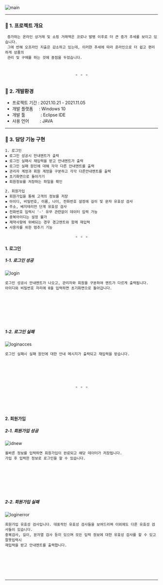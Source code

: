 ![main](https://user-images.githubusercontent.com/95897233/153393179-d993df18-89ee-44a2-aa7c-22c7c29e0b4e.JPG)

---  

<h3>🌿 1. 프로젝트 개요</h3>


``` 
 증가하는 온라인 상거래 및 쇼핑 거래액은 코로나 발병 이후로 더 큰 증가 추세를 보이고 있습니다. 
 그에 반해 오프라인 지출은 감소하고 있는데, 이러한 추세에 따라 온라인으로 더 쉽고 편리하게 상품의 
 관리 및 구매를 하는 것에 중점을 두었습니다. 
 ```

<h6>ㅤ
<div align="center">▫&nbsp;&nbsp;&nbsp;▫&nbsp;&nbsp;&nbsp;▫</div>  
<h3>🌿 2. 개발환경</h3>  

- 프로젝트 기간 : 2021.10.21 - 2021.11.05  
- 개발 플랫폼 &nbsp;&nbsp;&nbsp;&nbsp;: Windows 10  
- 개발 툴 &nbsp;&nbsp;&nbsp;&nbsp;&nbsp;&nbsp;&nbsp;&nbsp;&nbsp;&nbsp;&nbsp;&nbsp;: Eclipse IDE
- 사용 언어 &nbsp;&nbsp;&nbsp;&nbsp;&nbsp;&nbsp;&nbsp;&nbsp;: JAVA
---
<h3>🍴 3. 담당 기능 구현</h3>

```
1. 로그인
▪ 로그인 성공시 안내멘트가 출력  
▪ 로그인 실패시 재입력을 받고 안내멘트가 출력  
▪ 로그인 실패 원인에 대해 각각 다른 안내멘트를 출력  
▪ 관리자 계정과 회원 계정을 구분하고 각각 다른안내멘트를 출력  
▪ 초기화면으로 돌아가기  
▪ 회원정보를 저장하는 파일을 확인
```
```
2. 회원가입
▪ 회원가입을 통해 고객의 정보를 저장  
▪ 아이디, 비밀번호, 이름, 나이, 전화번호 설정에 길이 및 문자 유효성 검사  
▪ 주소, 베지테리언 단계 유효성 검사  
▪ 전화번호 입력시 '-' 유무 관련없이 데이터 입력 가능  
▪ 중복아이디는 설정 불가  
▪ 제약사항에 위배되는 경우 경고멘트와 함께 재입력  
▪ 사용자를 위한 멈추기 기능
```
<div align="center">▫&nbsp;&nbsp;&nbsp;▫&nbsp;&nbsp;&nbsp;▫</div>  
<h4>1. 로그인</h4>

<h5>1-1. 로그인 성공</h5>

![login](https://user-images.githubusercontent.com/95897233/153420419-36066d5f-2a99-4e11-a299-00b435c2b979.png)
```
로그인 성공시 안내멘트가 나오고, 관리자와 회원을 구분하여 멘트가 다르게 출력됩니다.
아이디와 비밀번호 자리에 0을 입력하면 초기화면으로 돌아갑니다.
```  
<h6>ㅤ
<h6>ㅤ

<h5>1-2. 로그인 실패</h5>
 
 ![loginacces](https://user-images.githubusercontent.com/95897233/153419155-93fad3bd-9269-4217-9008-38cff0300250.png)
```
로그인 실패시 실패 원인에 대한 안내 메시지가 출력되고 재입력을 받습니다.
```


<h6>ㅤ
<h6>ㅤ
<div align="center">▫&nbsp;&nbsp;&nbsp;▫&nbsp;&nbsp;&nbsp;▫</div>  
<h6>ㅤ

<h4>2. 회원가입</h4>
<h5>2-1. 회원가입 성공</h5>

 ![idnew](https://user-images.githubusercontent.com/95897233/153424342-807eb624-28a1-4793-8f80-c3471d5a88b2.png)
```
올바른 정보를 입력하면 회원가입이 완료되고 해당 데이터가 저장됩니다. 
가입 후 입력한 정보로 로그인을 할 수 있습니다. 
```  
<h6>ㅤ
<h6>ㅤ

<h5>2-2. 회원가입 실패</h5>

![loginerror](https://user-images.githubusercontent.com/95897233/153431596-77a859bb-9f59-4bf7-ade2-f315abf60a4f.png)
```
회원가입 유효성 검사입니다. 대표적인 유효성 검사들을 보여드리며 이외에도 다른 유효성 검사들이 있습니다.
중복검사, 길이, 문자열 검사 등이 있으며 모든 입력 정보에 대한 유효성 검사를 할 수 있고 잘못입력시 
재입력을 받고 안내멘트를 출력합니다.
```
<h6>ㅤ
<h6>ㅤ

--- 
